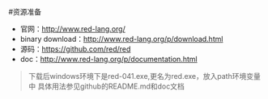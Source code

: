#资源准备
- 官网：<http://www.red-lang.org/>
- binary download：<http://www.red-lang.org/p/download.html>
- 源码：<https://github.com/red/red>
- doc：<http://www.red-lang.org/p/documentation.html>

>下载后windows环境下是red-041.exe,更名为red.exe，放入path环境变量中
具体用法参见github的README.md和doc文档


